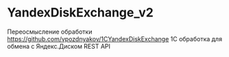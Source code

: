 # YandexDiskExchange_v2
Переосмысление обработки https://github.com/vpozdnyakov/1CYandexDiskExchange
1C обработка для обмена с Яндекс.Диском REST API
